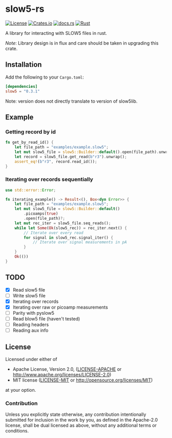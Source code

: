 # slow5-rs

[![License][license-badge]][license-url]
[![Crates.io][crates-badge]][crates-url]
[![docs.rs][docs-badge]][docs-url]
[![Rust](https://github.com/bsaintjo/slow5-rs/actions/workflows/rust.yml/badge.svg)](https://github.com/bsaintjo/slow5-rs/actions/workflows/rust.yml)

[license-badge]: https://img.shields.io/crates/l/slow5?style=flat-square
[license-url]: https://github.com/bsaintjo/slow5-rs#license
[crates-badge]: https://img.shields.io/crates/v/slow5?style=flat-square
[crates-url]: https://crates.io/crates/slow5
[docs-badge]: https://img.shields.io/docsrs/slow5?style=flat-square
[docs-url]: https://docs.rs/slow5

A library for interacting with SLOW5 files in rust.

*Note*: Library design is in flux and care should be taken in upgrading this crate.

## Installation

Add the following to your `Cargo.toml`:

```toml
[dependencies]
slow5 = "0.3.1"
```

Note: version does not directly translate to version of slow5lib.

## Example

### Getting record by id

```rust
fn get_by_read_id() {
    let file_path = "examples/example.slow5";
    let mut slow5_file = slow5::Builder::default().open(file_path).unwrap();
    let record = slow5_file.get_read(b"r3").unwrap();
    assert_eq!(b"r3", record.read_id());
}
```

### Iterating over records sequentially

```rust
use std::error::Error;

fn iterating_example() -> Result<(), Box<dyn Error>> {
    let file_path = "examples/example.slow5";
    let mut slow5_file = slow5::Builder::default()
        .picoamps(true)
        .open(file_path)?;
    let mut rec_iter = slow5_file.seq_reads();
    while let Some(Ok(slow5_rec)) = rec_iter.next() {
        // Iterate over every read
        for signal in slow5_rec.signal_iter() {
            // Iterate over signal measurements in pA
        }
    }
    Ok(())
}
```

## TODO

- [x] Read slow5 file
- [ ] Write slow5 file
- [x] Iterating over records
- [x] Iterating over raw or picoamp measurements
- [ ] Parity with pyslow5
- [ ] Read blow5 file (haven't tested)
- [ ] Reading headers
- [ ] Reading aux info

## License

Licensed under either of

- Apache License, Version 2.0, ([LICENSE-APACHE](LICENSE-APACHE) or <http://www.apache.org/licenses/LICENSE-2.0>)
- MIT license ([LICENSE-MIT](LICENSE-MIT) or <http://opensource.org/licenses/MIT>)

at your option.

### Contribution

Unless you explicitly state otherwise, any contribution intentionally submitted
for inclusion in the work by you, as defined in the Apache-2.0 license, shall be dual licensed as above, without any
additional terms or conditions.

